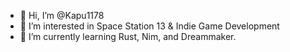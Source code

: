 - 👋 Hi, I’m @Kapu1178
- 👀 I’m interested in Space Station 13 & Indie Game Development
- 🌱 I’m currently learning Rust, Nim, and Dreammaker.

<!---
Kapu1178/Kapu1178 is a ✨ special ✨ repository because its `README.md` (this file) appears on your GitHub profile.
You can click the Preview link to take a look at your changes.
--->
